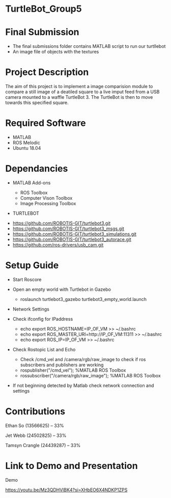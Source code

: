# TurtleBot_Group5

# Final Submission
- The final submissions folder contains MATLAB script to run our turtllebot
- An image file of objects with the textures 


# Project Description

The aim of this project is to implement a image comparision module to compare a still image of a deatiled square to a live imput feed from a USB camera mounted to a waffle TurtleBot 3. The TurtleBot is then to move towards this specified square.


# Required Software

* MATLAB
* ROS Melodic
* Ubuntu 18.04

# Dependancies

* MATLAB Add-ons
  - ROS Toolbox
  - Computer Vison Toolbox
  - Image Processing Toolbox
    
 * TURTLEBOT
 - https://github.com/ROBOTIS-GIT/turtlebot3.git
 - https://github.com/ROBOTIS-GIT/turtlebot3_msgs.git
 - https://github.com/ROBOTIS-GIT/turtlebot3_simulations.git
 - https://github.com/ROBOTIS-GIT/turtlebot3_autorace.git
 - https://github.com/ros-drivers/usb_cam.git
   

# Setup Guide
  * Start Roscore

  * Open an empty world with Turtlebot in Gazebo
    - roslaunch turtlebot3_gazebo turtlebot3_empty_world.launch

  * Network Settings
  * Check ifconfig for IPaddress
    - echo export ROS_HOSTNAME=IP_OF_VM >> ~/.bashrc
    - echo export ROS_MASTER_URI=http://IP_OF_VM:11311 >> ~/.bashrc
    - echo export ROS_IP=IP_OF_VM >> ~/.bashrc


  * Check Rostopic List and Echo
    - Check /cmd_vel and /camera/rgb/raw_image to check if ros subscribers and publishers are working
    - rospublisher("/cmd_vel"); %MATLAB ROS Toolbox
    - rossubscriber("/camera/rgb/raw_image"); %MATLAB ROS Toolbox
      
  *  If not beginning detected by Matlab check network connection and settings

# Contributions

Ethan So (13566625) – 33%

Jet Webb	(24502825) – 33%

Tamsyn Crangle (24439287) – 33%


# Link to Demo and Presentation

Demo

https://youtu.be/Mz3QDHVlBK4?si=XHbEO6X4NDKP1ZPS
